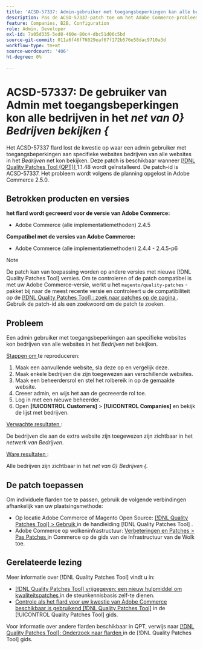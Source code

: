 ```yaml
---
title: 'ACSD-57337: Admin-gebruiker met toegangsbeperkingen kan alle bedrijven bekijken in het *Companies*-raster'
description: Pas de ACSD-57337-patch toe om het Adobe Commerce-probleem op te lossen waarbij een beheerder met toegangsbeperkingen voor specifieke websites bedrijven kan bekijken vanaf alle websites in het *Companies*-raster.
feature: Companies, B2B, Configuration
role: Admin, Developer
exl-id: 7a05d335-5ed8-460e-80c4-dbc51d06c5bd
source-git-commit: 011a6f46f76029eaf67f172b576e58dac9710a3d
workflow-type: tm+mt
source-wordcount: '406'
ht-degree: 0%

---
```


# ACSD-57337: De gebruiker van Admin met toegangsbeperkingen kon alle bedrijven in het *net van 0} Bedrijven bekijken {*

Het ACSD-57337 flard lost de kwestie op waar een admin gebruiker met toegangsbeperkingen aan specifieke websites bedrijven van alle websites in het *Bedrijven* net kon bekijken. Deze patch is beschikbaar wanneer [[!DNL Quality Patches Tool (QPT)] ](https://experienceleague.adobe.com/en/docs/commerce-operations/tools/quality-patches-tool/quality-patches-tool-to-self-serve-quality-patches) 1.1.48 wordt geïnstalleerd. De patch-id is ACSD-57337. Het probleem wordt volgens de planning opgelost in Adobe Commerce 2.5.0.

## Betrokken producten en versies

**het flard wordt gecreeerd voor de versie van Adobe Commerce:**

* Adobe Commerce (alle implementatiemethoden) 2.4.5

**Compatibel met de versies van Adobe Commerce:**

* Adobe Commerce (alle implementatiemethoden) 2.4.4 - 2.4.5-p6

>[!NOTE]
>
>De patch kan van toepassing worden op andere versies met nieuwe [!DNL Quality Patches Tool] versies. Om te controleren of de patch compatibel is met uw Adobe Commerce-versie, werkt u het `magento/quality-patches` -pakket bij naar de meest recente versie en controleert u de compatibiliteit op de [[!DNL Quality Patches Tool] : zoek naar patches op de pagina ](https://experienceleague.adobe.com/tools/commerce-quality-patches/index.html) . Gebruik de patch-id als een zoekwoord om de patch te zoeken.

## Probleem

Een admin gebruiker met toegangsbeperkingen aan specifieke websites kon bedrijven van alle websites in het *Bedrijven* net bekijken.

<u> Stappen om </u> te reproduceren:

1. Maak een aanvullende website, sla deze op en vergelijk deze.
1. Maak enkele bedrijven die zijn toegewezen aan verschillende websites.
1. Maak een beheerdersrol en stel het rolbereik in op de gemaakte website.
1. Creeer admin, en wijs het aan de gecreeerde rol toe.
1. Log in met een nieuwe beheerder.
1. Open **[!UICONTROL Customers]** > **[!UICONTROL Companies]** en bekijk de lijst met bedrijven.

<u> Verwachte resultaten </u>:

De bedrijven die aan de extra website zijn toegewezen zijn zichtbaar in het *netwerk van Bedrijven*.

<u> Ware resultaten </u>:

Alle bedrijven zijn zichtbaar in het *net van 0} Bedrijven {.*

## De patch toepassen

Om individuele flarden toe te passen, gebruik de volgende verbindingen afhankelijk van uw plaatsingsmethode:

* Op locatie Adobe Commerce of Magento Open Source: [[!DNL Quality Patches Tool] > Gebruik ](/help/tools/quality-patches-tool/usage.md) in de handleiding [!DNL Quality Patches Tool] .
* Adobe Commerce op wolkeninfrastructuur: [ Verbeteringen en Patches > Pas Patches ](https://experienceleague.adobe.com/docs/commerce-cloud-service/user-guide/develop/upgrade/apply-patches.html) in Commerce op de gids van de Infrastructuur van de Wolk toe.

## Gerelateerde lezing

Meer informatie over [!DNL Quality Patches Tool] vindt u in:

* [[!DNL Quality Patches Tool]  vrijgegeven: een nieuw hulpmiddel om kwaliteitspatches ](https://experienceleague.adobe.com/en/docs/commerce-operations/tools/quality-patches-tool/quality-patches-tool-to-self-serve-quality-patches) in de steunkennisbasis zelf-te dienen.
* [ Controle als het flard voor uw kwestie van Adobe Commerce beschikbaar is gebruikend  [!DNL Quality Patches Tool]](/help/tools/quality-patches-tool/patches-available-in-qpt/check-patch-for-magento-issue-with-magento-quality-patches.md) in de [!UICONTROL Quality Patches Tool] gids.


Voor informatie over andere flarden beschikbaar in QPT, verwijs naar [[!DNL Quality Patches Tool]: Onderzoek naar flarden ](https://experienceleague.adobe.com/tools/commerce-quality-patches/index.html) in de [!DNL Quality Patches Tool] gids.

